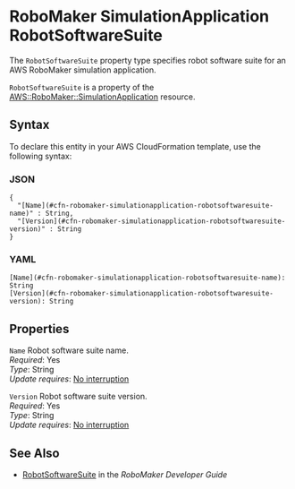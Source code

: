 # RoboMaker SimulationApplication RobotSoftwareSuite<a name="aws-properties-robomaker-simulationapplication-robotsoftwaresuite"></a>

<a name="aws-properties-robomaker-simulationapplication-robotsoftwaresuite-description"></a>The `RobotSoftwareSuite` property type specifies robot software suite for an AWS RoboMaker simulation application\.

<a name="aws-properties-robomaker-simulationapplication-robotsoftwaresuite-inheritance"></a> `RobotSoftwareSuite` is a property of the [AWS::RoboMaker::SimulationApplication](aws-resource-robomaker-simulationapplication.md) resource\.

## Syntax<a name="aws-properties-robomaker-simulationapplication-robotsoftwaresuite-syntax"></a>

To declare this entity in your AWS CloudFormation template, use the following syntax:

### JSON<a name="aws-properties-robomaker-simulationapplication-robotsoftwaresuite-syntax.json"></a>

```
{
  "[Name](#cfn-robomaker-simulationapplication-robotsoftwaresuite-name)" : String,
  "[Version](#cfn-robomaker-simulationapplication-robotsoftwaresuite-version)" : String
}
```

### YAML<a name="aws-properties-robomaker-simulationapplication-robotsoftwaresuite-syntax.yaml"></a>

```
[Name](#cfn-robomaker-simulationapplication-robotsoftwaresuite-name): String
[Version](#cfn-robomaker-simulationapplication-robotsoftwaresuite-version): String
```

## Properties<a name="aws-properties-robomaker-simulationapplication-robotsoftwaresuite-properties"></a>

`Name`  <a name="cfn-robomaker-simulationapplication-robotsoftwaresuite-name"></a>
Robot software suite name\.  
 *Required*: Yes  
 *Type*: String  
 *Update requires*: [No interruption](using-cfn-updating-stacks-update-behaviors.md#update-no-interrupt) 

`Version`  <a name="cfn-robomaker-simulationapplication-robotsoftwaresuite-version"></a>
Robot software suite version\.  
 *Required*: Yes  
 *Type*: String  
 *Update requires*: [No interruption](using-cfn-updating-stacks-update-behaviors.md#update-no-interrupt) 

## See Also<a name="aws-properties-robomaker-simulationapplication-robotsoftwaresuite-seealso"></a>
+ [RobotSoftwareSuite](https://docs.aws.amazon.com/robomaker/latest/dg/API_RobotSoftwareSuite) in the *RoboMaker Developer Guide*